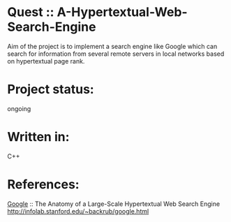 # Quest :: A-Hypertextual-Web-Search-Engine 
   Aim of the project is to implement a search engine like Google which can search for information from several remote servers in local networks based on hypertextual page rank.
# Project status:
   ongoing
# Written in:
   C++  
# References:
   <a href="https://www.google.com">Google</a> :: The Anatomy of a Large-Scale Hypertextual Web Search Engine </br>
   http://infolab.stanford.edu/~backrub/google.html
